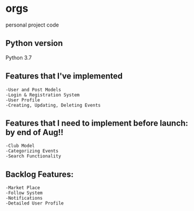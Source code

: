 # orgs
personal project code

## Python version
Python 3.7

## Features that I've implemented
```
-User and Post Models 
-Login & Registration System 
-User Profile 
-Creating, Updating, Deleting Events
```

## Features that I need to implement before launch: by end of Aug!!
```
-Club Model 
-Categorizing Events 
-Search Functionality
```

## Backlog Features:
```
-Market Place
-Follow System
-Notifications
-Detailed User Profile
```
